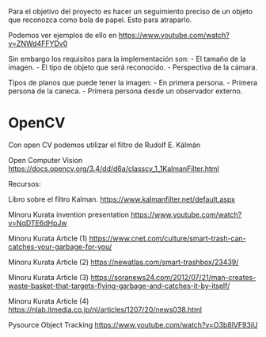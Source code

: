 	
Para el objetivo del proyecto es hacer un seguimiento preciso de un objeto que reconozca como bola de papel. Esto para atraparlo.


Podemos ver ejemplos de ello en https://www.youtube.com/watch?v=ZNWd4FFYDv0



Sin embargo los requisitos para la implementación son:
	- El tamaño de la imagen.
	- El tipo de objeto que será reconocido.
	- Perspectiva de la cámara.


Tipos de planos que puede tener la imagen:
	- En primera persona.
	- Primera persona de la caneca.
	- Primera persona desde un observador externo.



# OpenCV 

Con open CV podemos utilizar el filtro de Rudolf E. Kálmán



Open Computer Vision
https://docs.opencv.org/3.4/dd/d6a/classcv_1_1KalmanFilter.html


Recursos:

Libro sobre el filtro Kalman.
https://www.kalmanfilter.net/default.aspx

Minoru Kurata invention presentation
https://www.youtube.com/watch?v=NqDTE6dHpJw

Minoru Kurata Article (1)
https://www.cnet.com/culture/smart-trash-can-catches-your-garbage-for-you/

Minoru Kurata Article (2)
https://newatlas.com/smart-trashbox/23439/

Minoru Kurata Article (3)
https://soranews24.com/2012/07/21/man-creates-waste-basket-that-targets-flying-garbage-and-catches-it-by-itself/

Minoru Kurata Article (4)
https://nlab.itmedia.co.jp/nl/articles/1207/20/news038.html

Pysource  Object Tracking
https://www.youtube.com/watch?v=O3b8lVF93jU
